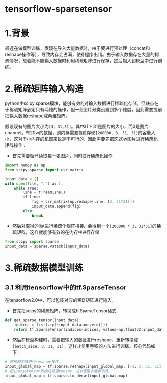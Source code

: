 # tensorflow-sparsetensor

# 1.背景
最近在做模型训练，发现在导入大量数据时，由于要进行预处理（concat和reshape操作等），导致内存会占满，使得程序出错。由于输入数据存在大量的稀疏情况，想着能不能输入数据时利用稀疏矩阵进行保存，然后输入到模型中进行训练。

# 2.稀疏矩阵输入构造
python中scipy.sparse模块，能够有效的对输入数据进行稀疏化存储。但缺点在于稀疏矩阵必定只有两维的操作，但一般图片分类设置到多个维度，因此需要提前把输入数据reshape成两维矩阵。

假设现有的图片大小为`[3, 31,31]`。其中$31*31$是图片的大小，而$3$是图片channel。有20w的数据，则内存需要提前存储`[200000, 3, 31, 31]`的容量大小，这对于小内存的机器来说是不可行的。因此需要先把这20w图片进行稀疏化矩阵操作：

- 首先需要循环读取每一张图片，同时进行稀疏化操作
```python
import numpy as np
from scipy.sparse import csr_matrix

input_data = []
with open(file, "r") as f:
	while True:
		line = f.readline()
		if line:
			fig = csr_matrix(np.reshape(line, [3, 31*31]))
			input_data.append(fig)
		else:
			break
```

- 然后对取得的list进行稀疏化矩阵拼接，会得到一个`[200000 * 3, 31*31]`的稀疏矩阵，这样就能够有效的在内存中进行存储
```python
from scipy import sparse
input_data = sparse.vstack(input_data)
```

# 3.稀疏数据模型训练
## 3.1 利用tensorflow中的tf.SparseTensor
在tensorflow2.0中，可以包装对应的稀疏矩阵进行输入。

- 首先把scipy的稀疏矩阵，转换成tf.SparseTensor格式
```python
def get_sparse_tensor(input_data):
    indices = list(zip(*input_data.nonzero()))
    return tf.SparseTensor(indices=indices, values=np.float32(input_data.data), dense_shape=input_data.get_shape())

```

- 然后在模型构建时，需要把输入的数据进行reshape，重新转换成`[batch_size, 3, 31, 31]`，这样才能用卷积的方法进行训练，核心代码如下：
```python
# 把稀疏矩阵进行reshape操作
input_global_map = tf.sparse.reshape(input_global_map, [-1, 3, 31, 31])
# 把sparsetensor转换成普通tensor，这样模型才能够训练
input_global_map = tf.sparse.to_dense(input_global_map)
```